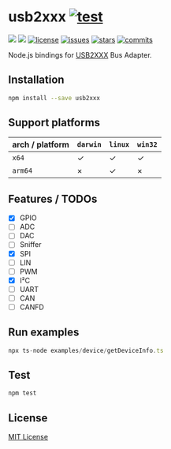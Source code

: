 usb2xxx [![test](https://github.com/xingrz/usb2xxx/actions/workflows/test.yml/badge.svg)](https://github.com/xingrz/usb2xxx/actions/workflows/test.yml)
==========

[![][npm-version]][npm-url] [![][npm-downloads]][npm-url] [![license][license-img]][license-url] [![issues][issues-img]][issues-url] [![stars][stars-img]][stars-url] [![commits][commits-img]][commits-url]

Node.js bindings for [USB2XXX](http://www.toomoss.com/product/1-cn.html) Bus Adapter.

## Installation

```sh
npm install --save usb2xxx
```

## Support platforms

| arch / platform | `darwin` | `linux` | `win32` |
| --------------- | -------- | ------- | ------- |
| `x64`           | ✓        | ✓       | ✓       |
| `arm64`         | ×        | ✓       | ×       |

## Features / TODOs

- [x] GPIO
- [ ] ADC
- [ ] DAC
- [ ] Sniffer
- [x] SPI
- [ ] LIN
- [ ] PWM
- [x] I²C
- [ ] UART
- [ ] CAN
- [ ] CANFD

## Run examples

```ts
npx ts-node examples/device/getDeviceInfo.ts
```

## Test

```sh
npm test
```

## License

[MIT License](LICENSE)

[npm-version]: https://img.shields.io/npm/v/usb2xxx.svg?style=flat-square
[npm-downloads]: https://img.shields.io/npm/dm/usb2xxx.svg?style=flat-square
[npm-url]: https://www.npmjs.com/package/usb2xxx
[license-img]: https://img.shields.io/github/license/xingrz/usb2xxx?style=flat-square
[license-url]: LICENSE
[issues-img]: https://img.shields.io/github/issues/xingrz/usb2xxx?style=flat-square
[issues-url]: https://github.com/xingrz/usb2xxx/issues
[stars-img]: https://img.shields.io/github/stars/xingrz/usb2xxx?style=flat-square
[stars-url]: https://github.com/xingrz/usb2xxx/stargazers
[commits-img]: https://img.shields.io/github/last-commit/xingrz/usb2xxx?style=flat-square
[commits-url]: https://github.com/xingrz/usb2xxx/commits/master

